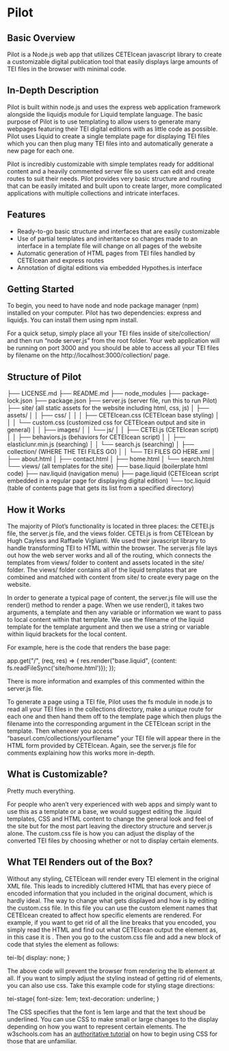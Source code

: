 # Pilot

## Basic Overview
Pilot is a Node.js web app that utilizes CETEIcean javascript library to create a customizable digital publication tool that easily displays large amounts of TEI files in the browser with minimal code.

## In-Depth Description
Pilot is built within node.js and uses the express web application framework alongside the liquidjs module for Liquid template language. The basic purpose of Pilot is to use templating to allow users to generate many webpages featuring their TEI digital editions with as little code as possible. Pilot uses Liquid to create a single template page for displaying TEI files which you can then plug many TEI files into and automatically generate a new page for each one.

Pilot is incredibly customizable with simple templates ready for additional content and a heavily commented server file so users can edit and create routes to suit their needs. Pilot provides very basic structure and routing that can be easily imitated and built upon to create larger, more complicated applications with multiple collections and intricate interfaces.

## Features
* Ready-to-go basic structure and interfaces that are easily customizable
* Use of partial templates and inheritance so changes made to an interface in a template file will change on all pages of the website
* Automatic generation of HTML pages from TEI files handled by CETEIcean and express routes
* Annotation of digital editions via embedded Hypothes.is interface

## Getting Started
To begin, you need to have node and node package manager (npm) installed on your computer. Pilot has two dependencies: express and liquidjs. You can install them using npm install.

For a quick setup, simply place all your TEI files inside of site/collection/ and then run “node server.js” from the root folder. Your web application will be running on port 3000 and you should be able to access all your TEI files by filename on the http://localhost:3000/collection/ page.

## Structure of Pilot

├── LICENSE.md
├── README.md
├── node_modules
├── package-lock.json
├── package.json
├── server.js (server file, run this to run Pilot)
├── site/ (all static assets for the website including html, css, js)
│   ├── assets/
│   │   ├── css/
│   │   │   ├── CETEIcean.css (CETEIcean base styling)
│   │   │   └── custom.css (customized css for CETEIcean output and site in general)
│   │   ├── images/
│   │   └── js/
│   │       ├── CETEI.js (CETEIcean script)
│   │       ├── behaviors.js (behaviors for CETEIcean script)
│   │       ├── elasticlunr.min.js (searching)
│   │       └── search.js (searching)
│   ├── collection/ (WHERE THE TEI FILES GO)
│   │  └── TEI FILES GO HERE.xml
│   ├── about.html
│   ├── contact.html
│   ├── home.html
│   └── search.html
└── views/ (all templates for the site)
    ├── base.liquid (boilerplate html code)
    ├── nav.liquid (navigation menu)
    ├── page.liquid (CETEIcean script embedded in a regular page for displaying digital edition)
    └── toc.liquid (table of contents page that gets its list from a specified directory)

## How it Works

The majority of Pilot’s functionality is located in three places: the CETEI.js file, the server.js file, and the views folder. CETEI.js is from CETEIcean by Hugh Cayless and Raffaele Viglianti. We used their javascript library to handle transforming TEI to HTML within the browser. The server.js file lays out how the web server works and all of the routing, which connects the templates from views/ folder to content and assets located in the site/ folder. The views/ folder contains all of the liquid templates that are combined and matched with content from site/ to create every page on the website.

In order to generate a typical page of content, the server.js file will use the render() method to render a page. When we use render(), it takes two arguments, a template and then any variable or information we want to pass to local content within that template. We use the filename of the liquid template for the template argument and then we use a string or variable within liquid brackets for the local content.

For example, here is the code that renders the base page:

  app.get("/", (req, res) => {
    res.render("base.liquid", {content: fs.readFileSync('site/home.html')});
    });

There is more information and examples of this commented within the server.js file.

To generate a page using a TEI file, Pilot uses the fs module in node.js to read all your TEI files in the collections directory, make a unique route for each one and then hand them off to the template page which then plugs the filename into the corresponding argument in the CETEIcean script in the template. Then whenever you access “baseurl.com/collections/yourfilename” your TEI file will appear there in the HTML form provided by CETEIcean. Again, see the server.js file for comments explaining how this works more in-depth.

## What is Customizable?

Pretty much everything.

For people who aren’t very experienced with web apps and simply want to use this as a template or a base, we would suggest editing the .liquid templates, CSS and HTML content to change the general look and feel of the site but for the most part leaving the directory structure and server.js alone. The custom.css file is how you can adjust the display of the converted TEI files by choosing whether or not to display certain elements.

## What TEI Renders out of the Box?

Without any styling, CETEIcean will render every TEI element in the original XML file. This leads to incredibly cluttered HTML that has every piece of encoded information that you included in the original document, which is hardly ideal. The way to change what gets displayed and how is by editing the custom.css file. In this file you can use the custom element names that CETEIcean created to affect how specific elements are rendered. For example, if you want to get rid of all the line breaks that you encoded, you simply read the HTML and find out what CETEIcean output the <lb> element as, in this case it is <tei-lb>. Then you go to the custom.css file and add a new block of code that styles the <tei-lb> element as follows:

  tei-lb{
    display: none;
  }

The above code will prevent the browser from rendering the lb element at all. If you want to simply adjust the styling instead of getting rid of elements, you can also use css. Take this example code for styling stage  directions:

  tei-stage{
    font-size: 1em;
    text-decoration: underline;
  }

The CSS specifies that the font is 1em large and that the text shoud be underlined. You can use CSS to make small or large changes to the display depending on how you want to represent certain elements. The w3schools.com has an [authoritative tutorial](https://www.w3schools.com/css/default.asp) on how to begin using CSS for those that are unfamiliar. 
